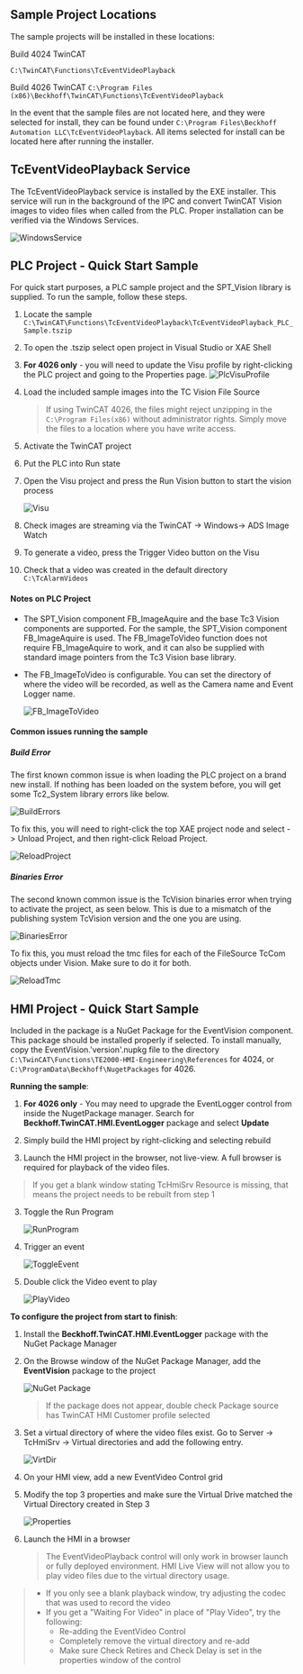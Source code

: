 ## Sample Project Locations

The sample projects will be installed in these locations:

Build 4024 TwinCAT

```C:\TwinCAT\Functions\TcEventVideoPlayback```

Build 4026 TwinCAT
```C:\Program Files (x86)\Beckhoff\TwinCAT\Functions\TcEventVideoPlayback```

In the event that the sample files are not located here, and they were selected for install, they can be found under ```C:\Program Files\Beckhoff Automation LLC\TcEventVideoPlayback```. All items selected for install can be located here after running the installer.

## TcEventVideoPlayback Service

The TcEventVideoPlayback service is installed by the EXE installer. This service will run in the background of the IPC and convert TwinCAT Vision images to video files when called from the PLC. Proper installation can be verified via the Windows Services.



![WindowsService](../Images/WindowsService.PNG)

## PLC Project - Quick Start Sample

For quick start purposes, a PLC sample project and the SPT_Vision library is supplied. To run the sample, follow these steps. 

1. Locate the sample ```C:\TwinCAT\Functions\TcEventVideoPlayback\TcEventVideoPlayback_PLC_Sample.tszip```

2. To open the .tszip select open project in Visual Studio or XAE Shell

3. **For 4026 only** - you will need to update the Visu profile by right-clicking the PLC project and going to the Properties page.
   ![PlcVisuProfile](../Images/PlcVisuProfile.png)

4. Load the included sample images into the TC Vision File Source

   > If using TwinCAT 4026, the files might reject unzipping in the ```C:\Program Files(x86)``` without administrator rights. Simply move the files to a location where you have write access.

5. Activate the TwinCAT project

6. Put the PLC into Run state

7. Open the Visu project and press the Run Vision button to start the vision process

   ![Visu](../Images/Visu.PNG)

8. Check images are streaming via the TwinCAT -> Windows-> ADS Image Watch

9. To generate a video, press the Trigger Video button on the Visu

10. Check that a video was created in the default directory ```C:\TcAlarmVideos```

#### Notes on PLC Project

- The SPT_Vision component FB_ImageAquire and the base Tc3 Vision components are supported. For the sample, the SPT_Vision component FB_ImageAquire is used. The FB_ImageToVideo function does not require FB_ImageAquire to work, and it can also be supplied with standard image pointers from the Tc3 Vision base library.

  

- The FB_ImageToVideo is configurable. You can set the directory of where the video will be recorded, as well as the Camera name and Event Logger name.

  ![FB_ImageToVideo](../Images/FB_ImageToVideo.PNG)
  
#### Common issues running the sample

##### Build Error

The first known common issue is when loading the PLC project on a brand new install. If nothing has been loaded on the system before, you will get some Tc2_System library errors like below.



![BuildErrors](../Images/BuildErrors.png)

To fix this, you will need to right-click the top XAE project node and select -> Unload Project, and then right-click Reload Project.

![ReloadProject](../Images/ReloadProject.PNG)
      
##### Binaries Error

The second known common issue is the TcVision binaries error when trying to activate the project, as seen below. This is due to a mismatch of the publishing system TcVision version and the one you are using.

![BinariesError](../Images/BinariesError.png)

To fix this, you must reload the tmc files for each of the FileSource TcCom objects under Vision. Make sure to do it for both.
      
![ReloadTmc](../Images/ReloadTmc.PNG)



## HMI Project - Quick Start Sample

Included in the package is a NuGet Package for the EventVision component. This package should be installed properly if selected. To install manually, copy the EventVision.'version'.nupkg file to the directory ```C:\TwinCAT\Functions\TE2000-HMI-Engineering\References``` for 4024, or ```C:\ProgramData\Beckhoff\NugetPackages``` for 4026.

**Running the sample**:

1. **For 4026 only** - You may need to upgrade the EventLogger control from inside the NugetPackage manager. Search for **Beckhoff.TwinCAT.HMI.EventLogger** package and select **Update**

2. Simply build the HMI project by right-clicking and selecting rebuild

3. Launch the HMI project in the browser, not live-view. A full browser is required for playback of the video files.

> If you get a blank window stating TcHmiSrv Resource is missing, that means the project needs to be rebuilt from step 1

3. Toggle the Run Program

    ![RunProgram](../Images/HMIUsage1.png)


4. Trigger an event

    ![ToggleEvent](../Images/HMIUsage2.png)

5. Double click the Video event to play

    ![PlayVideo](../Images/PlayVideo.PNG)



**To configure the project from start to finish**:

1. Install the **Beckhoff.TwinCAT.HMI.EventLogger** package with the NuGet Package Manager

2. On the Browse window of the NuGet Package Manager, add the **EventVision** package to the project

    ![NuGet Package](../Images/NugetPackage.PNG)

    > If the package does not appear, double check Package source has TwinCAT HMI Customer profile selected

3. Set a virtual directory of where the video files exist. Go to Server -> TcHmiSrv -> Virtual directories and add the following entry.

    ![VirtDir](../Images/VirtDir.PNG)

4. On your HMI view, add a new EventVideo Control grid

5. Modify the top 3 properties and make sure the Virtual Drive matched the Virtual Directory created in Step 3

    ![Properties](../Images/Properties.PNG)

6. Launch the HMI in a browser

    > The EventVideoPlayback control will only work in browser launch or fully deployed environment. HMI Live View will not allow you to play video files due to the virtual directory usage.


> - If you only see a blank playback window, try adjusting the codec that was used to record the video
>- If you get a "Waiting For Video" in place of "Play Video", try the following:
>   - Re-adding the EventVideo Control
>   - Completely remove the virtual directory and re-add
>   - Make sure Check Retires and Check Delay is set in the properties window of the control
